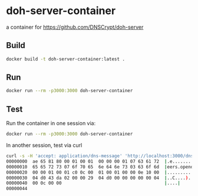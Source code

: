 # doh-server-container
a container for https://github.com/DNSCrypt/doh-server

## Build

```bash
docker build -t doh-server-container:latest .
```

## Run

```bash
docker run --rm -p3000:3000 doh-server-container
```

## Test

Run the container in one session via:

```bash
docker run --rm -p3000:3000 doh-server-container
```

In another session, test via curl

```bash
curl -s -H 'accept: application/dns-message' 'http://localhost:3000/dns-query?dns=rmUBAAABAAAAAAAAB2NhcmVlcnMHb3BlbmRucwNjb20AAAEAAQ' | hexdump -C
00000000  ae 65 81 80 00 01 00 01  00 00 00 01 07 63 61 72  |.e...........car|
00000010  65 65 72 73 07 6f 70 65  6e 64 6e 73 03 63 6f 6d  |eers.opendns.com|
00000020  00 00 01 00 01 c0 0c 00  01 00 01 00 00 0e 10 00  |................|
00000030  04 d0 43 da 02 00 00 29  04 d0 00 00 00 00 00 04  |..C....)........|
00000040  00 0c 00 00                                       |....|
00000044
```